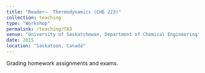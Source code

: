 ```yaml
---
title: "Reader–  Thermodynamics (CHE 223)"
collection: teaching
type: "Workshop"
permalink: /teaching/TA3
venue: "University of Saskatchewan, Department of Chemical Engineering"
date: 2015
location: "Saskatoon, Canada"
--- 
```


Grading homework assignments and exams. 

